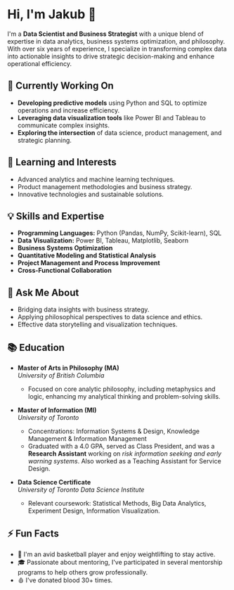 # Hi, I'm Jakub 🦧
I'm a **Data Scientist and Business Strategist** with a unique blend of expertise in data analytics, business systems optimization, and philosophy. With over six years of experience, I specialize in transforming complex data into actionable insights to drive strategic decision-making and enhance operational efficiency.

## 🔭 Currently Working On

- **Developing predictive models** using Python and SQL to optimize operations and increase efficiency.
- **Leveraging data visualization tools** like Power BI and Tableau to communicate complex insights.
- **Exploring the intersection** of data science, product management, and strategic planning.

## 🌱 Learning and Interests

- Advanced analytics and machine learning techniques.
- Product management methodologies and business strategy.
- Innovative technologies and sustainable solutions.

## 💡 Skills and Expertise

- **Programming Languages:** Python (Pandas, NumPy, Scikit-learn), SQL
- **Data Visualization:** Power BI, Tableau, Matplotlib, Seaborn
- **Business Systems Optimization**
- **Quantitative Modeling and Statistical Analysis**
- **Project Management and Process Improvement**
- **Cross-Functional Collaboration**

## 💬 Ask Me About

- Bridging data insights with business strategy.
- Applying philosophical perspectives to data science and ethics.
- Effective data storytelling and visualization techniques.

## 📚 Education

- **Master of Arts in Philosophy (MA)**  
  *University of British Columbia*  
  - Focused on core analytic philosophy, including metaphysics and logic, enhancing my analytical thinking and problem-solving skills.

- **Master of Information (MI)**  
  *University of Toronto*  
  - Concentrations: Information Systems & Design, Knowledge Management & Information Management  
  - Graduated with a 4.0 GPA, served as Class President, and was a **Research Assistant** working on *risk information seeking and early warning systems*. Also worked as a Teaching Assistant for Service Design.

- **Data Science Certificate**  
  *University of Toronto Data Science Institute*  
  - Relevant coursework: Statistical Methods, Big Data Analytics, Experiment Design, Information Visualization.

## ⚡ Fun Facts

- 🏀 I'm an avid basketball player and enjoy weightlifting to stay active.
- 🎓 Passionate about mentoring, I've participated in several mentorship programs to help others grow professionally.
- 🩸 I've donated blood 30+ times.
<!--
**jakub-stach/jakub-stach** is a ✨ _special_ ✨ repository because its `README.md` (this file) appears on your GitHub profile.

Here are some ideas to get you started:

- 🔭 I’m currently working on ...
- 🌱 I’m currently learning ...
- 👯 I’m looking to collaborate on ...
- 🤔 I’m looking for help with ...
- 💬 Ask me about ...
- 📫 How to reach me: ...
- 😄 Pronouns: ...
- ⚡ Fun fact: ...
-->
